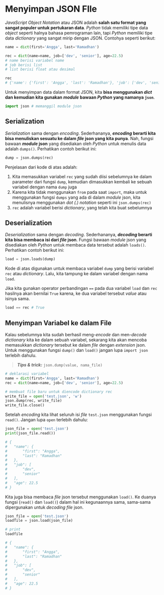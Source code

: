 # Menyimpan JSON FIle

*JavaScript Object Notation* atau JSON adalah **salah satu format yang sangat populer untuk pertukaran data**. *Python* tidak memiliki tipe data *object* seperti halnya bahasa pemrograman lain, tapi *Python* memiliki tipe data *dictionary* yang sangat mirip dengan JSON. Contohya seperti berikut:

```py
name = dict(first='Angga', last='Ramadhan')

rec = dict(name=name, job=['dev', 'senior'], age=22.5)
# name berisi variabel name
# job berisi list
# list berisi float atau desimal

rec
# {'name': {'first': 'Angga', 'last': 'Ramadhan'}, 'job': ['dev', 'senior'], 'age': 22.5}
```

Untuk menyimpan data dalam format JSON, kita **bisa menggunakan *dict* dan kemudian kita gunakan *module* bawaan *Python* yang namanya `json`**.

```py
import json # memanggil module json
```

## Serialization

*Serialization* sama dengan *encoding*. Sederhananya, ***encoding* berarti kita bisa menuliskan sesuatu ke dalam *file* json yang kita punya**. Nah, fungsi bawaan ***module* json** yang disediakan oleh *Python* untuk menulis data adalah `dumps()`. Perhatikan contoh berikut ini:

```py
dump = json.dumps(rec)
```

Penjelasan dari kode di atas adalah:

1. Kita memasukkan variabel `rec` yang sudah diisi sebelumnya ke dalam parameter dari fungsi `dump`, kemudian dimasukkan kembali ke sebuah variabel dengan nama `dump` juga
2. Karena kita tidak menggunakan `from` pada saat `import`, maka untuk menggunakan fungsi `dumps` yang ada di dalam *module* json, kita menulisnya menggunakan *dot (.) notation* seperti ini `json.dumps(rec)`
3. `rec` adalah variabel berisi *dictionary*, yang telah kita buat sebelumnya

## Deserialization

*Deserialization* sama dengan *decoding*. Sederhananya, ***decoding* berarti kita bisa membaca isi dari *file* json**. Fungsi bawaan *module* json yang disediakan oleh *Python* untuk membaca data tersebut adalah `loads()`. Perhatikan contoh berikut ini:

```py
load = json.loads(dump)
```

Kode di atas digunakan untuk membaca variabel `dump` yang berisi variabel `rec` atau *dictionary*. Lalu, kita tampung ke dalam variabel dengan nama `load`.

Jika kita gunakan operator perbandingan `==` pada dua variabel `load` dan `rec` hasilnya akan bernilai `True` karena, ke dua variabel tersebut *value* atau isinya sama.

```py
load == rec # True
```

## Menyimpan Variabel ke dalam File

Kalau sebelumnya kita sudah berhasil meng-*encode* dan men-*decode* *dictionary* kita ke dalam sebuah variabel, sekarang kita akan mencoba memasukkan *dictionary* tersebut ke dalam *file* dengan *extension* json. Untuk menggunakan fungsi `dump()` dan `load()` jangan lupa `import json` terlebih dahulu.

> ***Tips & trick:*** `json.dump(value, nama_file)`

```py
# deklarasi variabel
name = dict(first='Angga', last='Ramadhan')
rec = dict(name=name, job=['dev', 'senior'], age=22.5)

# membuat file baru untuk diencode dictionary rec
write_file = open('test.json', 'w')
json.dump(rec, write_file)
write_file.close()
```

Setelah *encoding* kita lihat seluruh isi *file* `test.json` menggunakan fungsi `read()`. Jangan lupa `open` terlebih dahulu:

```py
json_file = open('test.json')
print(json_file.read())

# {
#   "name": {
#       "first": "Angga",
#       "last": "Ramadhan"
#   },
#   "job": [
#       "dev",
#       "senior"
#   ],
#   "age": 22.5
# }
```

Kita juga bisa membaca *file* json tersebut menggunakan `load()`. Ke duanya fungsi (`read()` dan `load()`) dalam hal ini kegunaannya sama, sama-sama dipergunakan untuk *decoding file* json.

```py
json_file = open('test.json')
loadfile = json.load(json_file)

# print
loadfile

# {
#   "name": {
#       "first": "Angga",
#       "last": "Ramadhan"
#   },
#   "job": [
#       "dev",
#       "senior"
#   ],
#   "age": 22.5
# }
```
